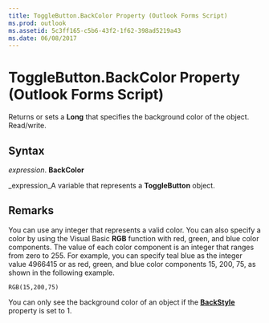 ```yaml
---
title: ToggleButton.BackColor Property (Outlook Forms Script)
ms.prod: outlook
ms.assetid: 5c3ff165-c5b6-43f2-1f62-398ad5219a43
ms.date: 06/08/2017
---
```



# ToggleButton.BackColor Property (Outlook Forms Script)

Returns or sets a **Long** that specifies the background color of the object. Read/write.


## Syntax

 _expression_. **BackColor**

 _expression_A variable that represents a **ToggleButton** object.


## Remarks

You can use any integer that represents a valid color. You can also specify a color by using the Visual Basic **RGB** function with red, green, and blue color components. The value of each color component is an integer that ranges from zero to 255. For example, you can specify teal blue as the integer value 4966415 or as red, green, and blue color components 15, 200, 75, as shown in the following example.


```
RGB(15,200,75)
```

You can only see the background color of an object if the **[BackStyle](togglebutton-backstyle-property-outlook-forms-script.md)** property is set to 1.


